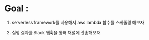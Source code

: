 # Goal : 

1. serverless framework를 사용해서
   aws lambda 함수를 스케줄링 해보자

2. 실행 결과를 Slack 웹훅을 통해 채널에 전송해보자